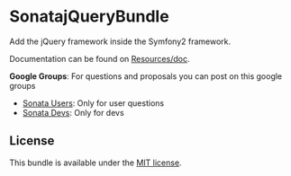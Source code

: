 SonatajQueryBundle
==================

Add the jQuery framework inside the Symfony2 framework.

Documentation can be found on [Resources/doc](https://github.com/sonata-project/SonatajQueryBundle/tree/master/Resources/doc).

**Google Groups**: For questions and proposals you can post on this google groups

* [Sonata Users](https://groups.google.com/group/sonata-users): Only for user questions
* [Sonata Devs](https://groups.google.com/group/sonata-devs): Only for devs

License
-------

This bundle is available under the [MIT license](Resources/meta/LICENSE).
